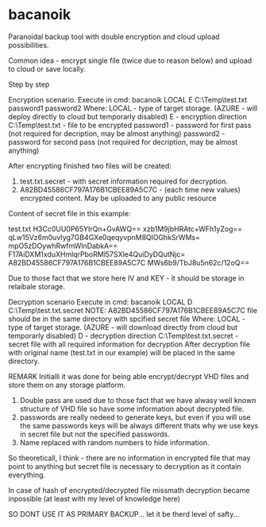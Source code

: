 # bacanoik
Paranoidal backup tool with double encryption and cloud upload possibilities.

Common idea - encrypt single file (twice due to reason below) and upload to cloud or save locally.

Step by step

Encryption scenario.
Execute in cmd: bacanoik LOCAL E C:\Temp\test.txt password1 password2
  Where:
    LOCAL - type of target storage. (AZURE - will deploy directly to cloud but temporarly disabled)
    E - encryption direction
    C:\Temp\test.txt - file to be encrypted
    password1 - password for first pass  (not required for decription, may be almost anything)
    password2 - password for second pass (not required for decription, may be almost anything)
        
After encrypting finished two files will be created:
  1) test.txt.secret - with secret information required for decryption.
  2) A82BD45586CF797A176B1CBEE89A5C7C - (each time new values) encrypted content. May be uploaded to any public resource
  
  Content of secret file in this example:
  <?xml version="1.0"?>
  <SecretData xmlns:xsd="http://www.w3.org/2001/XMLSchema" xmlns:xsi="http://www.w3.org/2001/XMLSchema-instance">
    <DecryptedFileName>test.txt</DecryptedFileName>
    <DecryptedMD5>H3Cc0UU0P65YIrQn+GvAWQ==</DecryptedMD5>
    <IV1>xzb1M9jbHRAtc+WFh1yZog==</IV1>
    <Key1>qLw15Vz6m0uvIyg7GB4GXe0qeqyvpnM8QlOGhkSrWMs=</Key1>
    <IV2>mpO5zDOywhRwfmWlnDabkA==</IV2>
    <Key2>F17AiDXM1xduXHmlqrPboRMl57SXle4QuiDyDQutNjc=</Key2>
    <EncryptedFileName>A82BD45586CF797A176B1CBEE89A5C7C</EncryptedFileName>
    <EncryptedMD5>MWs6b9/TbJ8u5n62c/12oQ==</EncryptedMD5>
  </SecretData>
  
  Due to those fact that we store here IV and KEY - it should be storage in relaibale storage.
  
Decryption scenario
Execute in cmd: bacanoik LOCAL D C:\Temp\test.txt.secret
  NOTE: A82BD45586CF797A176B1CBEE89A5C7C file should be in the same directory with spcified secret file
  Where:
    LOCAL - type of target storage. (AZURE - will download directly from cloud but temporarly disabled)
    D - decryption direction
    C:\Temp\test.txt.secret - secret file with all required information for decryption
After decryption file with original name (test.txt in our example) will be placed in the same directory.    



REMARK
Initialli it was done for being able encrypt/decrypt VHD files and store them on any storage platform.

1) Double pass are used due to those fact that we have alwasy well known structure of VHD file so have some information about decrypted file.
2) passwords are really nedeed to generate keys, but even if you will use the same passwords keys will be always different thats why we use keys in secret file but not the specified passwords.
3) Name replaced with random numbers to hide information.

So theoreticall, I think - there are no information in encrypted file that may point to anything but secret file is necessary to decryption as it contain everything.

In case of hash of encrypted/decrypted file missmath decryption became inpossible (at least with my level of knowledge here)

SO DONT USE IT AS PRIMARY BACKUP... let it be therd level of safty...
   
  






